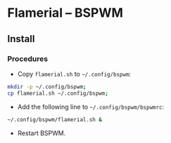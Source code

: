 # Flamerial – BSPWM
## Install
### Procedures
- Copy `flamerial.sh` to `~/.config/bspwm`:

```zsh
mkdir -p ~/.config/bspwm;
cp flamerial.sh ~/.config/bspwm;
```

- Add the following line to `~/.config/bspwm/bspwmrc`:

```zsh
~/.config/bspwm/flamerial.sh &
```

- Restart BSPWM.
